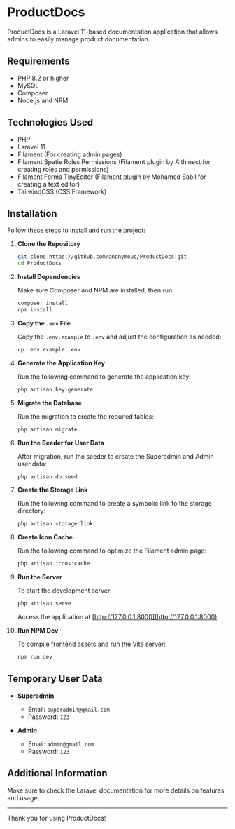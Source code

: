 # ProductDocs

ProductDocs is a Laravel 11-based documentation application that allows admins to easily manage product documentation.

## Requirements

- PHP 8.2 or higher
- MySQL
- Composer
- Node.js and NPM

## Technologies Used
- PHP
- Laravel 11
- Filament (For creating admin pages)
- Filament Spatie Roles Permissions (Filament plugin by Althinect for creating roles and permissions)
- Filament Forms TinyEditor (Filament plugin by Mohamed Sabil for creating a text editor)
- TailwindCSS (CSS Framework)

## Installation

Follow these steps to install and run the project:

1. **Clone the Repository**

   ```bash
   git clone https://github.com/anonymous/ProductDocs.git
   cd ProductDocs
   ```

2. **Install Dependencies**

   Make sure Composer and NPM are installed, then run:

   ```bash
   composer install
   npm install
   ```

3. **Copy the `.env` File**

   Copy the `.env.example` to `.env` and adjust the configuration as needed:

   ```bash
   cp .env.example .env
   ```

4. **Generate the Application Key**

   Run the following command to generate the application key:

   ```bash
   php artisan key:generate
   ```

5. **Migrate the Database**

   Run the migration to create the required tables:

   ```bash
   php artisan migrate
   ```

6. **Run the Seeder for User Data**

   After migration, run the seeder to create the Superadmin and Admin user data:

   ```bash
   php artisan db:seed
   ```

7. **Create the Storage Link**

   Run the following command to create a symbolic link to the storage directory:

   ```bash
   php artisan storage:link
   ```

8. **Create Icon Cache**

   Run the following command to optimize the Filament admin page:

   ```bash
   php artisan icons:cache
   ```

9. **Run the Server**

   To start the development server:

   ```bash
   php artisan serve
   ```

   Access the application at [http://127.0.0.1:8000](http://127.0.0.1:8000).

10. **Run NPM Dev**

    To compile frontend assets and run the Vite server:

    ```bash
    npm run dev
    ```

## Temporary User Data

   - **Superadmin**
     - Email: `superadmin@gmail.com`
     - Password: `123`

   - **Admin**
     - Email: `admin@gmail.com`
     - Password: `123`

## Additional Information

Make sure to check the Laravel documentation for more details on features and usage.

---

Thank you for using ProductDocs!
